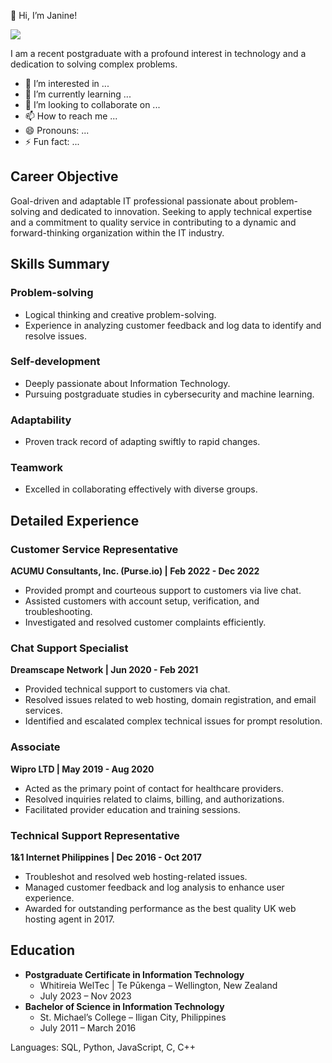 👋 Hi, I’m Janine!
>
  <a href="https://www.linkedin.com/in/janine-enriquez-7a3416175"><img src="https://img.shields.io/badge/-LinkedIn-0072b1?&style=for-the-badge&logo=linkedin&logoColor=white" /></a>


I am a recent postgraduate with a profound interest in technology and a dedication to solving complex problems.

- 👀 I’m interested in ...
- 🌱 I’m currently learning ...
- 💞️ I’m looking to collaborate on ...
- 📫 How to reach me ...
- 😄 Pronouns: ...
- ⚡ Fun fact: ...

## Career Objective
Goal-driven and adaptable IT professional passionate about problem-solving and dedicated to innovation. Seeking to apply technical expertise and a commitment to quality service in contributing to a dynamic and forward-thinking organization within the IT industry.

## Skills Summary

### Problem-solving
- Logical thinking and creative problem-solving.
- Experience in analyzing customer feedback and log data to identify and resolve issues.

### Self-development
- Deeply passionate about Information Technology.
- Pursuing postgraduate studies in cybersecurity and machine learning.

### Adaptability
- Proven track record of adapting swiftly to rapid changes.

### Teamwork
- Excelled in collaborating effectively with diverse groups.

## Detailed Experience

### Customer Service Representative
**ACUMU Consultants, Inc. (Purse.io) | Feb 2022 - Dec 2022**
- Provided prompt and courteous support to customers via live chat.
- Assisted customers with account setup, verification, and troubleshooting.
- Investigated and resolved customer complaints efficiently.

### Chat Support Specialist
**Dreamscape Network | Jun 2020 - Feb 2021**
- Provided technical support to customers via chat.
- Resolved issues related to web hosting, domain registration, and email services.
- Identified and escalated complex technical issues for prompt resolution.

### Associate
**Wipro LTD | May 2019 - Aug 2020**
- Acted as the primary point of contact for healthcare providers.
- Resolved inquiries related to claims, billing, and authorizations.
- Facilitated provider education and training sessions.

### Technical Support Representative
**1&1 Internet Philippines | Dec 2016 - Oct 2017**
- Troubleshot and resolved web hosting-related issues.
- Managed customer feedback and log analysis to enhance user experience.
- Awarded for outstanding performance as the best quality UK web hosting agent in 2017.

## Education

- **Postgraduate Certificate in Information Technology**
  - Whitireia WelTec | Te Pūkenga – Wellington, New Zealand
  - July 2023 – Nov 2023
- **Bachelor of Science in Information Technology**
  - St. Michael’s College – Iligan City, Philippines
  - July 2011 – March 2016

Languages: SQL, Python, JavaScript, C, C++

<!---
jenriquez00/jenriquez00 is a ✨ special ✨ repository because its `README.md` (this file) appears on your GitHub profile.
You can click the Preview link to take a look at your changes.
--->
